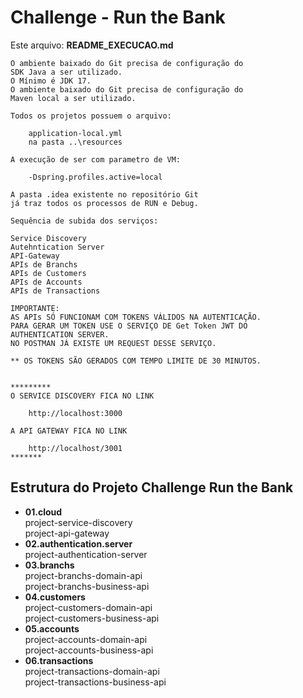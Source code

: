 # Challenge - Run the Bank

Este arquivo: 
**README_EXECUCAO.md**<br>
```
O ambiente baixado do Git precisa de configuração do 
SDK Java a ser utilizado.
O Mínimo é JDK 17.
O ambiente baixado do Git precisa de configuração do
Maven local a ser utilizado.

Todos os projetos possuem o arquivo:

    application-local.yml
    na pasta ..\resources

A execução de ser com parametro de VM:

    -Dspring.profiles.active=local
    
A pasta .idea existente no repositório Git
já traz todos os processos de RUN e Debug.

Sequência de subida dos serviços:

Service Discovery
Autehntication Server
API-Gateway
APIs de Branchs
APIs de Customers
APIs de Accounts
APIs de Transactions

IMPORTANTE:
AS APIs SÓ FUNCIONAM COM TOKENS VÁLIDOS NA AUTENTICAÇÃO.
PARA GERAR UM TOKEN USE O SERVIÇO DE Get Token JWT DO
AUTHENTICATION SERVER.
NO POSTMAN JÁ EXISTE UM REQUEST DESSE SERVIÇO.

** OS TOKENS SÃO GERADOS COM TEMPO LIMITE DE 30 MINUTOS.


*********
O SERVICE DISCOVERY FICA NO LINK
    
    http://localhost:3000
    
A API GATEWAY FICA NO LINK

    http://localhost/3001
*******

```

## Estrutura do Projeto Challenge Run the Bank
-  **01.cloud**<br>
project-service-discovery<br>
project-api-gateway<br>
-  **02.authentication.server**<br>
project-authentication-server
-  **03.branchs**<br>
project-branchs-domain-api<br>
project-branchs-business-api
-  **04.customers**<br>
project-customers-domain-api<br>
project-customers-business-api
- **05.accounts**<br>
project-accounts-domain-api<br>
project-accounts-business-api
-  **06.transactions**<br>
project-transactions-domain-api<br>
project-transactions-business-api